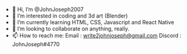 - 👋 Hi, I’m @JohnJoseph2007
- 👀 I’m interested in coding and 3d art (Blender)
- 🌱 I’m currently learning HTML, CSS, Javascript and React Native
- 💞️ I’m looking to collaborate on anything, really.
- 📫 How to reach me:
  Email : write2johnjoseph@gmail.com
  Discord : JohnJoseph#4770
